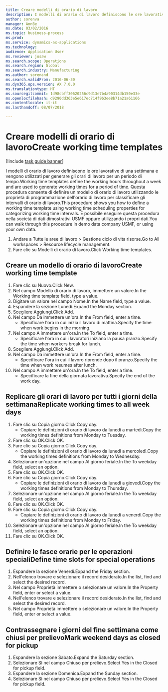 ```yaml
--- 
title: Creare modelli di orario di lavoro
description: I modelli di orario di lavoro definiscono le ore lavorative di una settimana e vengono utilizzati per generare gli orari di lavoro per un periodo di tempo.
author: sorenva
manager: AnnBe
ms.date: 03/02/2016
ms.topic: business-process
ms.prod: 
ms.service: dynamics-ax-applications
ms.technology: 
audience: Application User
ms.reviewer: josaw
ms.search.scope: Operations
ms.search.region: Global
ms.search.industry: Manufacturing
ms.author: sorenand
ms.search.validFrom: 2016-06-30
ms.dyn365.ops.version: AX 7.0.0
ms.translationtype: HT
ms.sourcegitcommit: 1d98cbff30620256c9d13e7b4a90314db150e33e
ms.openlocfilehash: d9290dd363e5e617ec714f9b3ee8b71a21a61166
ms.contentlocale: it-it
ms.lasthandoff: 08/07/2018

---
```

# <a name="create-working-time-templates"></a><span data-ttu-id="ba62c-103">Creare modelli di orario di lavoro</span><span class="sxs-lookup"><span data-stu-id="ba62c-103">Create working time templates</span></span>

[!include [task guide banner](../../includes/task-guide-banner.md)]

<span data-ttu-id="ba62c-104">I modelli di orario di lavoro definiscono le ore lavorative di una settimana e vengono utilizzati per generare gli orari di lavoro per un periodo di tempo.</span><span class="sxs-lookup"><span data-stu-id="ba62c-104">Working time templates define the working hours throughout a week and are used to generate working times for a period of time.</span></span> <span data-ttu-id="ba62c-105">Questa procedura consente di definire un modello di orario di lavoro utilizzando le proprietà di programmazione dell'orario di lavoro per classificare gli intervalli di orario di lavoro.</span><span class="sxs-lookup"><span data-stu-id="ba62c-105">This procedure shows you how to define a working time template using working time scheduling properties for categorizing working time intervals.</span></span> <span data-ttu-id="ba62c-106">È possibile eseguire questa procedura nella società di dati dimostrativi USMF oppure utilizzando i propri dati.</span><span class="sxs-lookup"><span data-stu-id="ba62c-106">You can walk through this procedure in demo data company USMF, or using your own data.</span></span>

1. <span data-ttu-id="ba62c-107">Andare a Tutte le aree di lavoro > Gestione ciclo di vita risorse.</span><span class="sxs-lookup"><span data-stu-id="ba62c-107">Go to All workspaces > Resource lifecycle management.</span></span>
2. <span data-ttu-id="ba62c-108">Fare clic su Modelli di orario di lavoro.</span><span class="sxs-lookup"><span data-stu-id="ba62c-108">Click Working time templates.</span></span>

## <a name="create-working-time-template"></a><span data-ttu-id="ba62c-109">Creare un modello di orario di lavoro</span><span class="sxs-lookup"><span data-stu-id="ba62c-109">Create working time template</span></span>
1. <span data-ttu-id="ba62c-110">Fare clic su Nuovo.</span><span class="sxs-lookup"><span data-stu-id="ba62c-110">Click New.</span></span>
2. <span data-ttu-id="ba62c-111">Nel campo Modello di orario di lavoro, immettere un valore.</span><span class="sxs-lookup"><span data-stu-id="ba62c-111">In the Working time template field, type a value.</span></span>
3. <span data-ttu-id="ba62c-112">Digitare un valore nel campo Nome.</span><span class="sxs-lookup"><span data-stu-id="ba62c-112">In the Name field, type a value.</span></span>
4. <span data-ttu-id="ba62c-113">Espandere la sezione Lunedì.</span><span class="sxs-lookup"><span data-stu-id="ba62c-113">Expand the Monday section.</span></span>
5. <span data-ttu-id="ba62c-114">Scegliere Aggiungi.</span><span class="sxs-lookup"><span data-stu-id="ba62c-114">Click Add.</span></span>
6. <span data-ttu-id="ba62c-115">Nel campo Da immettere un'ora.</span><span class="sxs-lookup"><span data-stu-id="ba62c-115">In the From field, enter a time.</span></span>
    * <span data-ttu-id="ba62c-116">Specificare l'ora in cui inizia il lavoro di mattina.</span><span class="sxs-lookup"><span data-stu-id="ba62c-116">Specify the time when work begins in the morning.</span></span>  
7. <span data-ttu-id="ba62c-117">Nel campo A immettere un'ora.</span><span class="sxs-lookup"><span data-stu-id="ba62c-117">In the To field, enter a time.</span></span>
    * <span data-ttu-id="ba62c-118">Specificare l'ora in cui i lavoratori iniziano la pausa pranzo.</span><span class="sxs-lookup"><span data-stu-id="ba62c-118">Specify the time when workers break for lunch.</span></span>  
8. <span data-ttu-id="ba62c-119">Scegliere Aggiungi.</span><span class="sxs-lookup"><span data-stu-id="ba62c-119">Click Add.</span></span>
9. <span data-ttu-id="ba62c-120">Nel campo Da immettere un'ora.</span><span class="sxs-lookup"><span data-stu-id="ba62c-120">In the From field, enter a time.</span></span>
    * <span data-ttu-id="ba62c-121">Specificare l'ora in cui il lavoro riprende dopo il pranzo.</span><span class="sxs-lookup"><span data-stu-id="ba62c-121">Specify the time when work resumes after lunch.</span></span>  
10. <span data-ttu-id="ba62c-122">Nel campo A immettere un'ora.</span><span class="sxs-lookup"><span data-stu-id="ba62c-122">In the To field, enter a time.</span></span>
    * <span data-ttu-id="ba62c-123">Specificare la fine della giornata lavorativa.</span><span class="sxs-lookup"><span data-stu-id="ba62c-123">Specify the end of the work day.</span></span>  

## <a name="replicate-working-times-to-all-week-days"></a><span data-ttu-id="ba62c-124">Replicare gli orari di lavoro per tutti i giorni della settimana</span><span class="sxs-lookup"><span data-stu-id="ba62c-124">Replicate working times to all week days</span></span>
1. <span data-ttu-id="ba62c-125">Fare clic su Copia giorno.</span><span class="sxs-lookup"><span data-stu-id="ba62c-125">Click Copy day.</span></span>
    * <span data-ttu-id="ba62c-126">Copiare le definizioni di orario di lavoro da lunedì a martedì.</span><span class="sxs-lookup"><span data-stu-id="ba62c-126">Copy the working times definitions from Monday to Tuesday.</span></span>  
2. <span data-ttu-id="ba62c-127">Fare clic su OK.</span><span class="sxs-lookup"><span data-stu-id="ba62c-127">Click OK.</span></span>
3. <span data-ttu-id="ba62c-128">Fare clic su Copia giorno.</span><span class="sxs-lookup"><span data-stu-id="ba62c-128">Click Copy day.</span></span>
    * <span data-ttu-id="ba62c-129">Copiare le definizioni di orario di lavoro da lunedì a mercoledì.</span><span class="sxs-lookup"><span data-stu-id="ba62c-129">Copy the working times definitions from Monday to Wednesday.</span></span>  
4. <span data-ttu-id="ba62c-130">Selezionare un'opzione nel campo Al giorno feriale.</span><span class="sxs-lookup"><span data-stu-id="ba62c-130">In the To weekday field, select an option.</span></span>
5. <span data-ttu-id="ba62c-131">Fare clic su OK.</span><span class="sxs-lookup"><span data-stu-id="ba62c-131">Click OK.</span></span>
6. <span data-ttu-id="ba62c-132">Fare clic su Copia giorno.</span><span class="sxs-lookup"><span data-stu-id="ba62c-132">Click Copy day.</span></span>
    * <span data-ttu-id="ba62c-133">Copiare le definizioni di orario di lavoro da lunedì a giovedì.</span><span class="sxs-lookup"><span data-stu-id="ba62c-133">Copy the working times definitions from Monday to Thursday.</span></span>  
7. <span data-ttu-id="ba62c-134">Selezionare un'opzione nel campo Al giorno feriale.</span><span class="sxs-lookup"><span data-stu-id="ba62c-134">In the To weekday field, select an option.</span></span>
8. <span data-ttu-id="ba62c-135">Fare clic su OK.</span><span class="sxs-lookup"><span data-stu-id="ba62c-135">Click OK.</span></span>
9. <span data-ttu-id="ba62c-136">Fare clic su Copia giorno.</span><span class="sxs-lookup"><span data-stu-id="ba62c-136">Click Copy day.</span></span>
    * <span data-ttu-id="ba62c-137">Copiare le definizioni di orario di lavoro da lunedì a venerdì.</span><span class="sxs-lookup"><span data-stu-id="ba62c-137">Copy the working times definitions from Monday to Friday.</span></span>  
10. <span data-ttu-id="ba62c-138">Selezionare un'opzione nel campo Al giorno feriale.</span><span class="sxs-lookup"><span data-stu-id="ba62c-138">In the To weekday field, select an option.</span></span>
11. <span data-ttu-id="ba62c-139">Fare clic su OK.</span><span class="sxs-lookup"><span data-stu-id="ba62c-139">Click OK.</span></span>

## <a name="define-time-slots-for-special-operations"></a><span data-ttu-id="ba62c-140">Definire le fasce orarie per le operazioni speciali</span><span class="sxs-lookup"><span data-stu-id="ba62c-140">Define time slots for special operations</span></span>
1. <span data-ttu-id="ba62c-141">Espandere la sezione Venerdì.</span><span class="sxs-lookup"><span data-stu-id="ba62c-141">Expand the Friday section.</span></span>
2. <span data-ttu-id="ba62c-142">Nell'elenco trovare e selezionare il record desiderato.</span><span class="sxs-lookup"><span data-stu-id="ba62c-142">In the list, find and select the desired record.</span></span>
3. <span data-ttu-id="ba62c-143">Nel campo Proprietà immettere o selezionare un valore.</span><span class="sxs-lookup"><span data-stu-id="ba62c-143">In the Property field, enter or select a value.</span></span>
4. <span data-ttu-id="ba62c-144">Nell'elenco trovare e selezionare il record desiderato.</span><span class="sxs-lookup"><span data-stu-id="ba62c-144">In the list, find and select the desired record.</span></span>
5. <span data-ttu-id="ba62c-145">Nel campo Proprietà immettere o selezionare un valore.</span><span class="sxs-lookup"><span data-stu-id="ba62c-145">In the Property field, enter or select a value.</span></span>

## <a name="mark-weekend-days-as-closed-for-pickup"></a><span data-ttu-id="ba62c-146">Contrassegnare i giorni del fine settimana come chiusi per prelievo</span><span class="sxs-lookup"><span data-stu-id="ba62c-146">Mark weekend days as closed for pickup</span></span>
1. <span data-ttu-id="ba62c-147">Espandere la sezione Sabato.</span><span class="sxs-lookup"><span data-stu-id="ba62c-147">Expand the Saturday section.</span></span>
2. <span data-ttu-id="ba62c-148">Selezionare Sì nel campo Chiuso per prelievo.</span><span class="sxs-lookup"><span data-stu-id="ba62c-148">Select Yes in the Closed for pickup field.</span></span>
3. <span data-ttu-id="ba62c-149">Espandere la sezione Domenica.</span><span class="sxs-lookup"><span data-stu-id="ba62c-149">Expand the Sunday section.</span></span>
4. <span data-ttu-id="ba62c-150">Selezionare Sì nel campo Chiuso per prelievo.</span><span class="sxs-lookup"><span data-stu-id="ba62c-150">Select Yes in the Closed for pickup field.</span></span>



